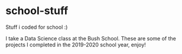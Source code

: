 # school-stuff
Stuff i coded for school :)

I take a Data Science class at the Bush School.
These are some of the projects I completed in the 2019-2020 school year, enjoy!
